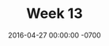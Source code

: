 ---
title: "Week 13"
layout: week
date: 2016-04-27 00:00:00 -0700
permalink: /logs/
goals:
  - Improve design document
  - Prepare presentation
  - Poster outline
  - Schedule meeting with Kam
nextclass: "Presentations, Part II"
todo: 
  - "(04/28) Improve Design Rationale"
  - "(04/30) Improve Content section"
  - "1h/day: Improve prototype"
done:
  - "(04/27) Add log from meeting with Maaike"
  - "(04/27) User Testing with Nicole"
  - "(04/27) Meeting with Nicole: Thesis final steps"
  - "(04/28) User Testing with Nissa"
  - "(04/28) Meeting with Daniel: Prototype final steps"
  - "(04/29) Meeting with Brad: Narrative brainstorming"
  - "(04/29) Meeting with Jenna: Document structure"
  - "(04/30) Evaluation Section Writing"
  - "(04/30) User test: Post-questionnaire"
  - "(04/30) Presentation strategies"
  - "(05/01) TD-Bank Five Boro Bike Ride! :)"
schedule: 
  - "(04/30) Re-submit design doc"
  - "(05/02) Presentation"
---